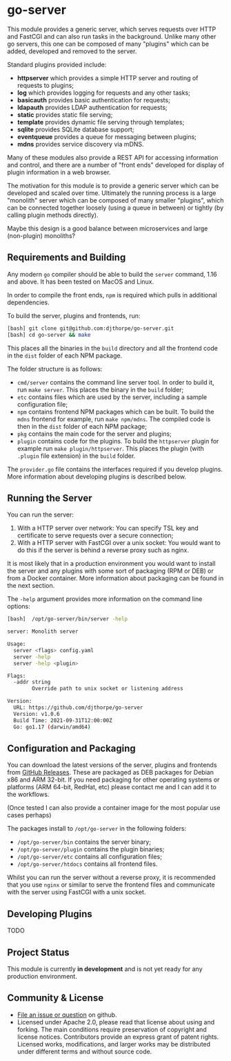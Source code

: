 # go-server

This module provides a generic server, which serves requests
over HTTP and FastCGI and can also run tasks in the background. Unlike
many other go servers, this one can be composed of many
"plugins" which can be added, developed and removed to the
server.

Standard plugins provided include:

  * __httpserver__ which provides a simple HTTP server and
    routing of requests to plugins;
  * __log__ which provides logging for requests and any other
    tasks;
  * __basicauth__ provides basic authentication for requests;
  * __ldapauth__ provides LDAP authentication for requests;
  * __static__ provides static file serving;
  * __template__ provides dynamic file serving through templates;
  * __sqlite__ provides SQLite database support;
  * __eventqueue__ provides a queue for messaging between plugins;
  * __mdns__ provides service discovery via mDNS.

Many of these modules also provide a REST API for accessing information
and control, and there are a number of "front ends" developed for display
of plugin information in a web browser.

The motivation for this module is to provide a generic server which
can be developed and scaled over time. Ultimately the running process
is a large "monolith" server which can be composed of many smaller 
"plugins", which can be connected together loosely (using a queue in between)
or tightly (by calling plugin methods directly).

Maybe this design is a good balance between microservices and large (non-plugin) 
monoliths?

## Requirements and Building

Any modern `go` compiler should be able to build the `server` command,
1.16 and above. It has been tested on MacOS and Linux.

In order to compile the front ends, `npm` is required which pulls in
additional dependencies.

To build the server, plugins and frontends, run:

```bash
[bash] git clone git@github.com:djthorpe/go-server.git
[bash] cd go-server && make
```

This places all the binaries in the `build` directory and all the
frontend code in the `dist` folder of each NPM package.

The folder structure is as follows:

  * `cmd/server` contains the command line server tool. In order to build it,
    run `make server`. This places the binary in the `build` folder;
  * `etc` contains files which are used by the server, including a sample
    configuration file;
  * `npm` contains frontend NPM packages which can be built. To build the
    `mdns` frontend for example, run `make npm/mdns`. The compiled code
     is then in the `dist` folder of each NPM package;
  * `pkg` contains the main code for the server and plugins;
  * `plugin` contains code for the plugins. To build the `httpserver` plugin for
    example run `make plugin/httpserver`. This places the plugin (with `.plugin` 
    file extension) in the `build` folder.

The `provider.go` file contains the interfaces required if you develop plugins.
More information about developing plugins is described below.

## Running the Server

You can run the server:

  1. With a HTTP server over network: You can specify TSL key and certificate
    to serve requests over a secure connection;
  2. With a HTTP server with FastCGI over a unix socket: You would want to do
    this if the server is behind a reverse proxy such as nginx.

It is most likely that in a production environment you would want to install the
server and any plugins with some sort of packaging (RPM or DEB) or from a Docker
container. More information about packaging can be found in the next section.

The `-help` argument provides more information on the command line options:

```bash
[bash]  /opt/go-server/bin/server -help

server: Monolith server

Usage:
  server <flags> config.yaml
  server -help
  server -help <plugin>

Flags:
  -addr string
    	Override path to unix socket or listening address

Version:
  URL: https://github.com/djthorpe/go-server
  Version: v1.0.6
  Build Time: 2021-09-31T12:00:00Z
  Go: go1.17 (darwin/amd64)
```

## Configuration and Packaging

You can download the latest versions of the server, plugins and frontends 
from [GitHub Releases](https://github.com/djthorpe/go-server/releases). These
are packaged as DEB packages for Debian x86 and ARM 32-bit. If you need packaging for
other operating systems or platforms (ARM 64-bit, RedHat, etc) please contact me
and I can add it to the workflows.

(Once tested I can also provide a container image for the most popular use cases
perhaps)

The packages install to `/opt/go-server` in the following folders:

  * `/opt/go-server/bin` contains the server binary;
  * `/opt/go-server/plugin` contains the plugin binaries;
  * `/opt/go-server/etc` contains all configuration files;
  * `/opt/go-server/htdocs` contains all frontend files.

Whilst you can run the server without a reverse proxy, it is recommended that
you use `nginx` or similar to serve the frontend files and communicate with the
server using FastCGI with a unix socket.

## Developing Plugins

TODO

## Project Status

This module is currently __in development__ and is not yet ready for any production environment.

## Community & License

  * [File an issue or question](http://github.com/djthorpe/go-server/issues) on github.
  * Licensed under Apache 2.0, please read that license about using and forking. The main conditions require preservation of copyright and license notices. Contributors provide an express grant of patent rights. Licensed works, modifications, and larger works may be distributed under different terms and without source code.
